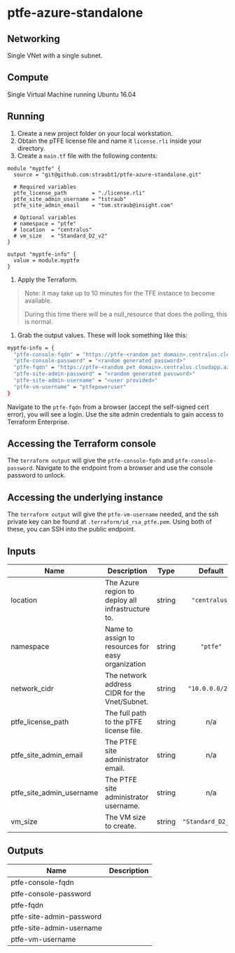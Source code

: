 # ptfe-azure-standalone

## Networking

Single VNet with a single subnet.

## Compute

Single Virtual Machine running Ubuntu 16.04

## Running

1. Create a new project folder on your local workstation.
1. Obtain the pTFE license file and name it `license.rli` inside your directory.
1. Create a `main.tf` file with the following contents:
```hcl
module "myptfe" {
  source = "git@github.com:straubt1/ptfe-azure-standalone.git"

  # Required variables
  ptfe_license_path        = "./license.rli"
  ptfe_site_admin_username = "tstraub"
  ptfe_site_admin_email    = "tom.straub@insight.com"

  # Optional variables
  # namespace = "ptfe"
  # location  = "centralus"
  # vm_size   = "Standard_D2_v2"
}

output "myptfe-info" {
  value = module.myptfe
}
```
1. Apply the Terraform.
> Note: it may take up to 10 minutes for the TFE instance to become available.
> 
> During this time there will be a null_resource that does the polling, this is normal.
1. Grab the output values.
These will look something like this:
```sh
myptfe-info = {
  "ptfe-console-fqdn" = "https://ptfe-<random pet domain>.centralus.cloudapp.azure.com:8800"
  "ptfe-console-password" = "<random generated password>"
  "ptfe-fqdn" = "https://ptfe-<random pet domain>.centralus.cloudapp.azure.com"
  "ptfe-site-admin-password" = "<random generated password>"
  "ptfe-site-admin-username" = "<user provided>"
  "ptfe-vm-username" = "ptfepoweruser"
}
```
Navigate to the `ptfe-fqdn` from a browser (accept the self-signed cert error), you will see a login.
Use the site admin credentials to gain access to Terraform Enterprise.

## Accessing the Terraform console

The `terraform output` will give the `ptfe-console-fqdn` and `ptfe-console-password`.
Navigate to the endpoint from a browser and use the console password to unlock.

## Accessing the underlying instance

The `terraform output` will give the `ptfe-vm-username` needed, and the ssh private key can be found at `.terraform/id_rsa_ptfe.pem`. Using both of these, you can SSH into the public endpoint.

<!-- BEGINNING OF PRE-COMMIT-TERRAFORM DOCS HOOK -->
## Inputs

| Name | Description | Type | Default | Required |
|------|-------------|:----:|:-----:|:-----:|
| location | The Azure region to deploy all infrastructure to. | string | `"centralus"` | no |
| namespace | Name to assign to resources for easy organization | string | `"ptfe"` | no |
| network\_cidr | The network address CIDR for the Vnet/Subnet. | string | `"10.0.0.0/24"` | no |
| ptfe\_license\_path | The full path to the pTFE license file. | string | n/a | yes |
| ptfe\_site\_admin\_email | The PTFE site administrator email. | string | n/a | yes |
| ptfe\_site\_admin\_username | The PTFE site administrator username. | string | n/a | yes |
| vm\_size | The VM size to create. | string | `"Standard_D2_v2"` | no |

## Outputs

| Name | Description |
|------|-------------|
| ptfe-console-fqdn |  |
| ptfe-console-password |  |
| ptfe-fqdn |  |
| ptfe-site-admin-password |  |
| ptfe-site-admin-username |  |
| ptfe-vm-username |  |

<!-- END OF PRE-COMMIT-TERRAFORM DOCS HOOK -->